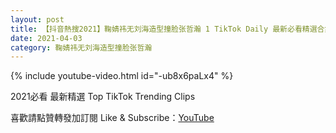 ```yaml
---
layout: post
title: 【抖音熱搜2021】鞠婧祎无刘海造型撞脸张哲瀚 1 TikTok Daily 最新必看精選合集2021 04 03
date: 2021-04-03
category: 鞠婧祎无刘海造型撞脸张哲瀚
---
```


{% include youtube-video.html id="-ub8x6paLx4" %}

2021必看 最新精選 Top TikTok Trending Clips

喜歡請點贊轉發加訂閱 Like & Subscribe：[YouTube](https://www.youtube.com/channel/UCAoR7VcanIPd04uEq_GIylA/videos)

